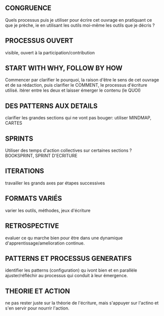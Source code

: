 
## CONGRUENCE

Quels processus puis je utiliser pour écrire cet ouvrage en pratiquant ce que je prèche, ie en utilisant les outils moi-même les outils que je décris ?

## PROCESSUS OUVERT

visible, ouvert à la participation/contribution

## START WITH WHY, FOLLOW BY HOW

Commencer par clarifier le pourquoi, la raison d'être le sens de cet ouvrage et de sa rédaction, puis clarifier le COMMENT, le processus d'écriture utilisé. itérer entre les deux et laisser émerger le contenu (le QUOI)

## DES PATTERNS AUX DETAILS

clarifier les grandes sections qui ne vont pas bouger: utiliser MINDMAP, CARTES

## SPRINTS

Utiliser des temps d'action collectives sur certaines sections ? BOOKSPRINT, SPRINT D'ECRITURE

## ITERATIONS

travailler les grands axes par étapes successives

## FORMATS VARIÉS

varier les outils, méthodes, jeux d'écriture

## RETROSPECTIVE

evaluer ce qu marche bien pour être dans une dynamique d'apprentissage/amelioration continue.

## PATTERNS ET PROCESSUS GENERATIFS

identifier les patterns (configuration) qu ivont bien et en parallèle ajuster/réfléchir au processus qui conduit à leur émergence.

## THEORIE ET ACTION

ne pas rester juste sur la théorie de l'écriture, mais s'appuyer sur l'actino et s'en servir pour nourrir l'action.
